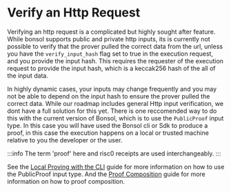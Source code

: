 # Verify an Http Request

Verifying an http request is a complicated but highly sought after feature. While bonsol supports public and private http inputs, its is currently not possible to verify that the prover pulled the correct data from the url, unless you have the `verify_input_hash` flag set to true in the execution request, and you provide the input hash.
This requires the requester of the execution request to provide the input hash, which is a keccak256 hash of the all of the input data.

In highly dynamic cases, your inputs may change frequently and you may not be able to depend on the input hash to ensure the prover pulled the correct data. While our roadmap includes general Http input verification, we dont have a full solution for this yet. There is one reccomended way to do this with the current version of Bonsol, which is to use the `PublicProof` input type. In this case you will have used the Bonsol cli or Sdk to produce a proof, in this case the execution happens on a local or trusted machine relative to you the developer or the user.

:::info
The term 'proof' here and risc0 receipts are used interchangeably.
:::

See the [Local Proving with the CLI](/docs/how-to/local-proving-cli) guide for more information on how to use the PublicProof input type.
And the [Proof Composition](/docs/how-to/proof-composition) guide for more information on how to proof composition.
